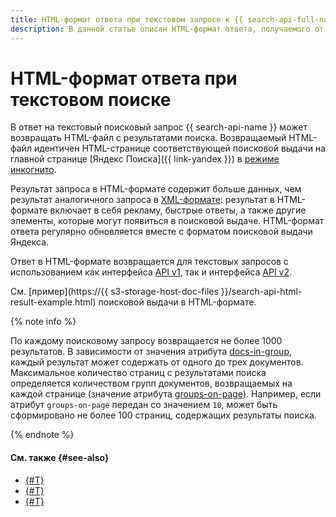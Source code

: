 ```yaml
---
title: HTML-формат ответа при текстовом запросе к {{ search-api-full-name }}
description: В данной статье описан HTML-формат ответа, получаемого от сервиса {{ search-api-name }} при текстовом поисковом запросе.
---
```


# HTML-формат ответа при текстовом поиске

В ответ на текстовый поисковый запрос {{ search-api-name }} может возвращать HTML-файл с результатами поиска. Возвращаемый HTML-файл идентичен HTML-странице соответствующей поисковой выдачи на главной странице [Яндекс Поиска]({{ link-yandex }}) в [режиме инкогнито](https://ru.wikipedia.org/wiki/Режим_инкогнито).

Результат запроса в HTML-формате содержит больше данных, чем результат аналогичного запроса в [XML-формате](./response.md): результат в HTML-формате включает в себя рекламу, быстрые ответы, а также другие элементы, которые могут появиться в поисковой выдаче. HTML-формат ответа регулярно обновляется вместе с форматом поисковой выдачи Яндекса.

Ответ в HTML-формате возвращается для текстовых запросов с использованием как интерфейса [API v1](./index.md#api-v1), так и интерфейса [API v2](./index.md#api-v2).

См. [пример](https://{{ s3-storage-host-doc-files }}/search-api-html-result-example.html) поисковой выдачи в HTML-формате.

{% note info %}

По каждому поисковому запросу возвращается не более 1000 результатов. В зависимости от значения атрибута [docs-in-group](post-request.md#post-docs-in-group), каждый результат может содержать от одного до трех документов. Максимальное количество страниц с результатами поиска определяется количеством групп документов, возвращаемых на каждой странице (значение атрибута [groups-on-page](post-request.md#post-groups-on-page)). Например, если атрибут `groups-on-page` передан со значением `10`, может быть сформировано не более 100 страниц, содержащих результаты поиска.

{% endnote %}

#### См. также {#see-also}

* [{#T}](../operations/web-search-sync.md)
* [{#T}](../operations/web-search.md)
* [{#T}](./web-search.md)
